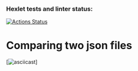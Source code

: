 ### Hexlet tests and linter status:
[![Actions Status](https://github.com/WoorNir/php-project-48/actions/workflows/hexlet-check.yml/badge.svg)](https://github.com/WoorNir/php-project-48/actions)

# Comparing two json files
[![asciicast](https://asciinema.org/a/CFi70jHmNYs3ndroQe7d1D4SJ)]
